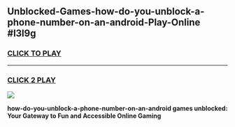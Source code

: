 
## Unblocked-Games-how-do-you-unblock-a-phone-number-on-an-android-Play-Online #l3l9g
<h3>
<a href="https://news.freeplayer.one?title=how-do-you-unblock-a-phone-number-on-an-android&ref=3">CLICK TO PLAY</a></h3>
<hr>

<h3>
<a href="https://news.freeplayer.one?title=how-do-you-unblock-a-phone-number-on-an-android&ref=3">CLICK 2 PLAY</a>
  
</h3>

<a href="https://news.freeplayer.one?title=how-do-you-unblock-a-phone-number-on-an-android&ref=3"><img src="https://clearcache.store/games.png"></a>


**how-do-you-unblock-a-phone-number-on-an-android games unblocked: Your Gateway to Fun and Accessible Online Gaming**
